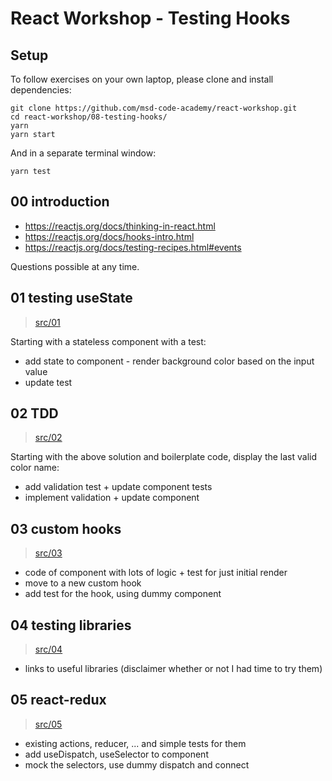 # React Workshop - Testing Hooks

## Setup

To follow exercises on your own laptop, please clone and install dependencies:

```
git clone https://github.com/msd-code-academy/react-workshop.git
cd react-workshop/08-testing-hooks/
yarn
yarn start
```

And in a separate terminal window:
```
yarn test
```

## 00 introduction

- https://reactjs.org/docs/thinking-in-react.html
- https://reactjs.org/docs/hooks-intro.html
- https://reactjs.org/docs/testing-recipes.html#events

Questions possible at any time.


## 01 testing useState
> [src/01](src/01)

Starting with a stateless component with a test:
- add state to component - render background color based on the input value
- update test


## 02 TDD
> [src/02](src/02)

Starting with the above solution and boilerplate code, display the last valid color name:
- add validation test + update component tests
- implement validation + update component


## 03 custom hooks
> [src/03](src/03)

- code of component with lots of logic + test for just initial render
- move to a new custom hook
- add test for the hook, using dummy component


## 04 testing libraries
> [src/04](src/04)

- links to useful libraries (disclaimer whether or not I had time to try them)


## 05 react-redux
> [src/05](src/05)

- existing actions, reducer, ... and simple tests for them
- add useDispatch, useSelector to component
- mock the selectors, use dummy dispatch and connect

